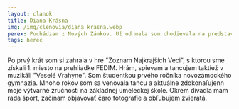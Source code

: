 ```yaml
---
layout: clanok
title: Diana Krásna
img: /img/clenovia/diana_krasna.webp
perex: Pochádzam z Nových Zámkov. Už od mala som chodievala na predstavenia paradoxu (ako divák samozrejme) a aj preto ma teší, že som od leta 2022 jeho súčasťou. 
tags: herec
---
```


Po prvý krát som si zahrala v hre "Zoznam Najkrajších Veci", s ktorou sme získali 1. miesto na prehliadke FEDIM. Hrám, spievam a tancujem taktiež v muzikáli "Veselé Vrahyne". Som študentkou prvého ročníka novozámockého gymnázia. Mnoho rokov som sa venovala tancu a aktuálne zdokonaľujenn moje výtvarné zručnosti na základnej umeleckej škole. Okrem divadla mám rada šport, začínam objavovať čaro fotografie a obľubujem zvieratá.
